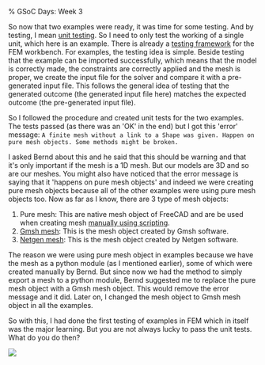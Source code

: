 % GSoC Days: Week 3

So now that two examples were ready, it was time for some testing. And by testing, I mean [unit testing](http://softwaretestingfundamentals.com/unit-testing/). So I need to only test the working of a single unit, which here is an example.
There is already a [testing framework](https://github.com/FreeCAD/FreeCAD/blob/master/src/Mod/Fem/femtest/test_information.md) for the FEM workbench. For examples, the testing idea is simple. Beside testing that the example can be imported successfully, which means that the model is correctly made, the constraints are correctly applied and the mesh is proper, we create the input file for the solver and compare it with a pre-generated input file. This follows the general idea of testing that the generated outcome (the generated input file here) matches the expected outcome (the pre-generated input file).

So I followed the procedure and created unit tests for the two examples. The tests passed (as there was an 'OK' in the end) but I got this 'error' message:
`A finite mesh without a link to a Shape was given. Happen on pure mesh objects. Some methods might be broken.`

I asked Bernd about this and he said that this should be warning and that it's only important if the mesh is a 1D mesh. But our models are 3D and so are our meshes.
You might also have noticed that the error message is saying that it 'happens on pure mesh objects' and indeed we were creating pure mesh objects because all of the other examples were using pure mesh objects too. Now as far as I know, there are 3 type of mesh objects:

1. Pure mesh: This are native mesh object of FreeCAD and are be used when creating mesh [manually using scripting](https://wiki.freecadweb.org/FEM_Mesh#Scripting).
2. [Gmsh mesh](https://wiki.freecadweb.org/FEM_MeshGmshFromShape): This is the mesh object created by Gmsh software.
3. [Netgen mesh](https://wiki.freecadweb.org/FEM_MeshNetgenFromShape): This is the mesh object created by Netgen software.

The reason we were using pure mesh object in examples because we have the mesh as a python module (as I mentioned earlier), some of which were created manually by Bernd. But since now we had the method to simply export a mesh to a python module, Bernd suggested me to replace the pure mesh object with a Gmsh mesh object. This would remove the error message and it did. Later on, I changed the mesh object to Gmsh mesh object in all the examples.

So with this, I had done the first testing of examples in FEM which in itself was the major learning. But you are not always lucky to pass the unit tests. What do you do then?

![](https://pcweenies.com/wp-content/uploads/2013/09/2013-09-23_pcw.jpg)
